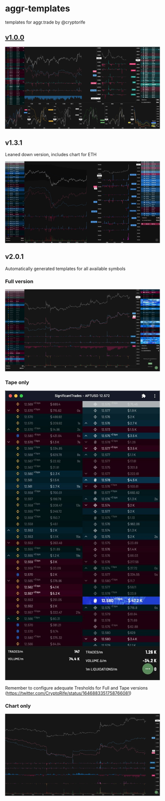 # aggr-templates
templates for aggr.trade by @cryptorife

## [v1.0.0](https://github.com/cryptorife/aggr-templates/archive/refs/tags/v1.0.0.zip)

![v1.0.0](https://github.com/cryptorife/aggr-templates/blob/master/screenshots/v1.0.0.jpg)

## v1.3.1

Leaned down version, includes chart for ETH

![v1.3.1](https://github.com/cryptorife/aggr-templates/blob/master/screenshots/v1.3.1.jpg)

## v2.0.1

Automatically generated templates for all available symbols

### Full version

![v2.0.1-full](https://github.com/cryptorife/aggr-templates/blob/master/screenshots/v2.0.1-full.jpg)

### Tape only

![v2.0.1-tape](https://github.com/cryptorife/aggr-templates/blob/master/screenshots/v2.0.1-tape.jpg)

Remember to configure adequate Tresholds for Full and Tape versions (https://twitter.com/CryptoRife/status/1646883351758766081)

### Chart only

![v2.0.1-chart](https://github.com/cryptorife/aggr-templates/blob/master/screenshots/v2.0.1-chart.jpg)

